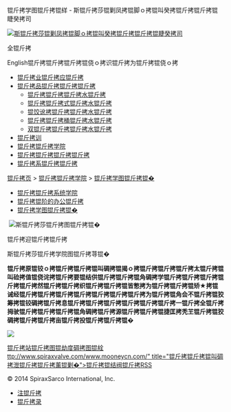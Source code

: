  锟斤拷学图锟斤拷锟絴 - 斯锟斤拷莎锟剿凤拷锟脚ｏ拷锟叫癸拷锟斤拷锟斤拷锟睫癸拷司    

[![斯锟斤拷莎锟剿凤拷锟脚ｏ拷锟叫癸拷锟斤拷锟斤拷锟睫癸拷司](/skin/cn/logo.gif)](/)

全锟斤拷

English锟斤拷锟斤拷锟斤拷锟侥ｏ拷识锟斤拷为锟斤拷锟侥ｏ拷

-   [锟斤拷业锟斤拷应锟斤拷](/cn_applications/index.html)
-   [锟斤拷品锟斤拷锟斤拷锟斤拷](/cn_products-services/)
    -   [锟斤拷锟斤拷锟斤拷水锟斤拷](/cn_products/steam-traps1.html)
    -   [锟斤拷锟斤拷式锟斤拷水锟斤拷](/cn_products/steam-trap-per-mon1.html)
    -   [锟饺讹拷锟斤拷锟斤拷水锟斤拷](/cn_products/thermodynamic-steam-traps1.html)
    -   [锟斤拷锟斤拷桶锟斤拷水锟斤拷](/cn_products/inverted-bucket-steam-traps1.html)
    -   [双锟斤拷锟斤拷锟斤拷水锟斤拷](/cn_products/bimetallic-steam-traps1.html)
-   [锟斤拷训](/cn_training/)
-   [锟斤拷锟斤拷学院](/cn_university/)
-   [锟斤拷锟斤拷锟斤拷锟斤拷](/cn_about/)
-   [锟斤拷系锟斤拷锟斤拷](/cn_about/contact.html)

  

[锟斤拷页](/index.html) > [锟斤拷锟斤拷学院](/cn_university/) > [锟斤拷学图锟斤拷锟�](/cn_university/daxuetushuguan/library.html)

-   [锟斤拷锟斤拷系统学院](/university/college.html)
-   [锟斤拷锟阶的办公锟斤拷](/cn_university/dm-office.html)
-   [锟斤拷学图锟斤拷锟�](/cn_university/daxuetushuguan/library.html)

 ![斯锟斤拷莎锟斤拷图锟斤拷锟�](/uploads/allimg/140727/1-140HG12453113.gif)  
  

锟斤拷迎锟斤拷锟斤拷

斯锟斤拷莎锟斤拷学院图锟斤拷荨锟�

**锟斤拷原锟铰ｏ拷锟斤拷锟斤拷锟叫碉拷锟揭ｏ拷锟斤拷锟斤拷锟斤拷太锟斤拷锟叫硷拷值锟侥诧拷锟斤拷要锟结供锟斤拷锟斤拷锟角碉拷学锟斤拷锟斤拷锟斤拷锟斤拷锟斤拷然锟斤拷锟斤拷织锟斤拷锟斤拷锟皆憋拷为锟斤拷锟斤拷锟矫★拷锟诫经锟斤拷锟斤拷锟斤拷锟斤拷锟斤拷锟斤拷锟斤拷为锟斤拷锟角会不锟斤拷锟狡筹拷锟铰碉拷锟斤拷息锟斤拷锟斤拷锟斤拷锟斤拷锟斤拷锟斤拷一锟斤拷全锟斤拷拇驶锟斤拷锟斤拷锟斤拷锟角碉拷锟斤拷源锟斤拷锟斤拷锟捷匡拷秃芏锟斤拷锟狡碉拷锟斤拷锟斤拷亩锟斤拷投锟斤拷锟斤拷锟�**

![](/uploads/allimg/140727/1-140HG12515343.gif)

[锟斤拷站锟斤拷图](/sitemap.html "锟斤拷站锟斤拷图")[锟劫度碉拷图](/baidu.xml)[锟絟ttp://www.spiraxvalve.com/www.mooneycn.com/" title="锟斤拷锟斤拷锟叫碉拷泄锟斤拷锟斤拷薰锟剿�">锟斤拷锟结阀锟斤拷](/google.xml)[RSS](/rss.xml)

© 2014 SpiraxSarco International, Inc.

-   [注锟斤拷](/member/index_do.php?fmdo=user&dopost=regnew)
-   [锟斤拷录](/member/login.php)